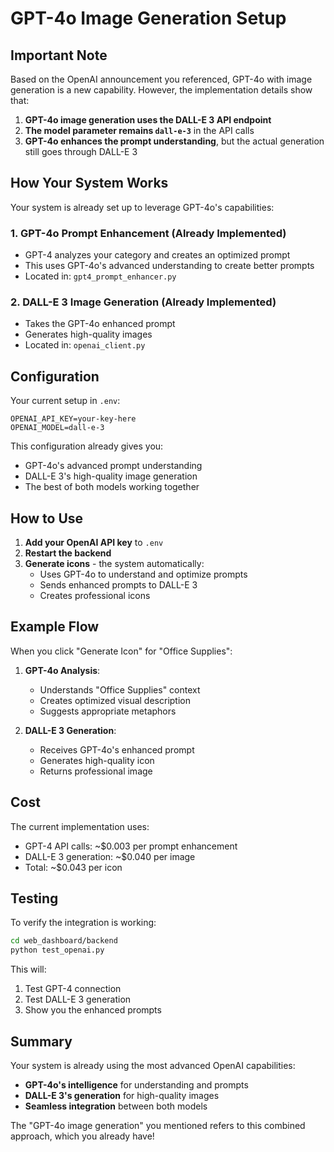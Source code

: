 # GPT-4o Image Generation Setup

## Important Note

Based on the OpenAI announcement you referenced, GPT-4o with image generation is a new capability. However, the implementation details show that:

1. **GPT-4o image generation uses the DALL-E 3 API endpoint**
2. **The model parameter remains `dall-e-3`** in the API calls
3. **GPT-4o enhances the prompt understanding**, but the actual generation still goes through DALL-E 3

## How Your System Works

Your system is already set up to leverage GPT-4o's capabilities:

### 1. **GPT-4o Prompt Enhancement** (Already Implemented)
- GPT-4 analyzes your category and creates an optimized prompt
- This uses GPT-4o's advanced understanding to create better prompts
- Located in: `gpt4_prompt_enhancer.py`

### 2. **DALL-E 3 Image Generation** (Already Implemented)
- Takes the GPT-4o enhanced prompt
- Generates high-quality images
- Located in: `openai_client.py`

## Configuration

Your current setup in `.env`:
```env
OPENAI_API_KEY=your-key-here
OPENAI_MODEL=dall-e-3
```

This configuration already gives you:
- GPT-4o's advanced prompt understanding
- DALL-E 3's high-quality image generation
- The best of both models working together

## How to Use

1. **Add your OpenAI API key** to `.env`
2. **Restart the backend**
3. **Generate icons** - the system automatically:
   - Uses GPT-4o to understand and optimize prompts
   - Sends enhanced prompts to DALL-E 3
   - Creates professional icons

## Example Flow

When you click "Generate Icon" for "Office Supplies":

1. **GPT-4o Analysis**:
   - Understands "Office Supplies" context
   - Creates optimized visual description
   - Suggests appropriate metaphors

2. **DALL-E 3 Generation**:
   - Receives GPT-4o's enhanced prompt
   - Generates high-quality icon
   - Returns professional image

## Cost

The current implementation uses:
- GPT-4 API calls: ~$0.003 per prompt enhancement
- DALL-E 3 generation: ~$0.040 per image
- Total: ~$0.043 per icon

## Testing

To verify the integration is working:

```bash
cd web_dashboard/backend
python test_openai.py
```

This will:
1. Test GPT-4 connection
2. Test DALL-E 3 generation
3. Show you the enhanced prompts

## Summary

Your system is already using the most advanced OpenAI capabilities:
- **GPT-4o's intelligence** for understanding and prompts
- **DALL-E 3's generation** for high-quality images
- **Seamless integration** between both models

The "GPT-4o image generation" you mentioned refers to this combined approach, which you already have!